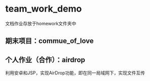# team_work_demo    
文档作业存放于homework文件夹中
## 期末项目：commue_of_love
## 个人作业（合作）：airdrop
利用安卓和JSP，实现AirDrop功能，即在同一局域网下，实现文件互传
